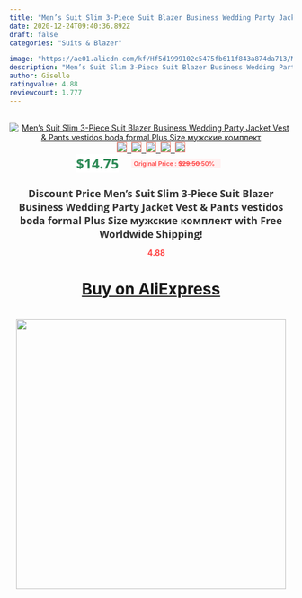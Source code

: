 ```yaml
---
title: "Men’s Suit Slim 3-Piece Suit Blazer Business Wedding Party Jacket Vest & Pants vestidos boda formal Plus Size мужские комплект"
date: 2020-12-24T09:40:36.892Z
draft: false
categories: "Suits & Blazer"

image: "https://ae01.alicdn.com/kf/Hf5d1999102c5475fb611f843a874da713/Men-s-Suit-Slim-3-Piece-Suit-Blazer-Business-Wedding-Party-Jacket-Vest-Pants-vestidos-boda.jpg"
description: "Men’s Suit Slim 3-Piece Suit Blazer Business Wedding Party Jacket Vest & Pants vestidos boda formal Plus Size мужские комплект"
author: Giselle
ratingvalue: 4.88
reviewcount: 1.777
---
```

<br>
<div style="text-align: center;">
<a href="https://s.click.aliexpress.com/e/_AO03Yt" target="_blank" rel="nofollow noopener noreferrer"><img alt="Men’s Suit Slim 3-Piece Suit Blazer Business Wedding Party Jacket Vest & Pants vestidos boda formal Plus Size мужские комплект" class="magnifier-image" src="https://ae01.alicdn.com/kf/Hf5d1999102c5475fb611f843a874da713/Men-s-Suit-Slim-3-Piece-Suit-Blazer-Business-Wedding-Party-Jacket-Vest-Pants-vestidos-boda.jpg_640x640.jpg">
<br>
<img style="border:1px solid salmon" src="https://ae01.alicdn.com/kf/Hf5d1999102c5475fb611f843a874da713/Men-s-Suit-Slim-3-Piece-Suit-Blazer-Business-Wedding-Party-Jacket-Vest-Pants-vestidos-boda.jpg_120x120.jpg">&nbsp;&nbsp;<img style="border:1px solid salmon" src="https://ae01.alicdn.com/kf/H18320f6878254a04b85f7949baa33e51h/Men-s-Suit-Slim-3-Piece-Suit-Blazer-Business-Wedding-Party-Jacket-Vest-Pants-vestidos-boda.jpg_120x120.jpg">&nbsp;&nbsp;<img style="border:1px solid salmon" src="https://ae01.alicdn.com/kf/Ha8d56eee43e14dd4909b4274f5b07d25J/Men-s-Suit-Slim-3-Piece-Suit-Blazer-Business-Wedding-Party-Jacket-Vest-Pants-vestidos-boda.jpg_120x120.jpg">&nbsp;&nbsp;<img style="border:1px solid salmon" src="https://ae01.alicdn.com/kf/H861e36a1ed4d496a82d456390d2dbc3fk/Men-s-Suit-Slim-3-Piece-Suit-Blazer-Business-Wedding-Party-Jacket-Vest-Pants-vestidos-boda.jpg_120x120.jpg">&nbsp;&nbsp;<img style="border:1px solid salmon" src="https://ae01.alicdn.com/kf/Hb2c6c7b3f2104322a0057a334a4ea6ccr/Men-s-Suit-Slim-3-Piece-Suit-Blazer-Business-Wedding-Party-Jacket-Vest-Pants-vestidos-boda.jpg_120x120.jpg"></a></div><br0>
<div style="text-align: center;"><span style="background-color: white; border: 0px; box-sizing: border-box; color: seagreen; display: inline-block; font-family: &quot;open sans&quot; , &quot;arial&quot; , &quot;helvetica&quot; , sans-serif , &quot;heiti&quot;; font-size: 24px; font-stretch: inherit; font-weight: 700; line-height: inherit; margin: 0px 10px 0px 0px; padding: 0px; vertical-align: middle;">$14.75 </span>
<span style="background: rgb(255 , 241 , 241); border-radius: 3px; border: 0px; box-sizing: border-box; color: #ff4747; display: inline-block; font-family: inherit; font-size: 12px; font-stretch: inherit; font-style: inherit; font-variant: inherit; font-weight: 600; line-height: inherit; margin: 0px; padding: 2px 5px; transform: scale(0.9); vertical-align: middle;">Original Price : <b style="text-decoration: line-through;">$29.50 </b> 50%&nbsp;&nbsp;</span></div>
<h1 style="color: #333333; display: inline-block; font-family: &quot;open sans&quot; , &quot;arial&quot; , &quot;helvetica&quot; , sans-serif , &quot;heiti&quot;; font-size: 18px; font-stretch: inherit; font-weight: 700; text-align: center;">Discount Price Men’s Suit Slim 3-Piece Suit Blazer Business Wedding Party Jacket Vest & Pants vestidos boda formal Plus Size мужские комплект with Free Worldwide Shipping!</h1>
<div style="color: #ff4747; text-align: center;">
<img src="https://4.bp.blogspot.com/-M0ZcTcb-5uY/XleCXlxnR4I/AAAAAAAAAEc/OrjgMkXV1oMQFaCRZj5HQwOCBcu3w1FegCPcBGAYYCw/s1600/star.png" style="height: 15px;">&nbsp;<b>4.88</b></div>
<div class="button_cont" align="center"><a class="buynow_a" href="https://s.click.aliexpress.com/e/_AO03Yt" target="_blank" rel="nofollow noopener noreferrer"><H1>Buy on AliExpress</H1></a></div><br>
<div class="separator" style="clear: both; text-align: center;">
<img src="https://lh3.googleusercontent.com/-pTy5HemUv9M/XlePHvY0dAI/AAAAAAAAAE4/0nX5iRUoIWY8eMW9Dpxeirr157OZliDIgCLcBGAsYHQ/s1600/badge.gif" width="480">
</div>
